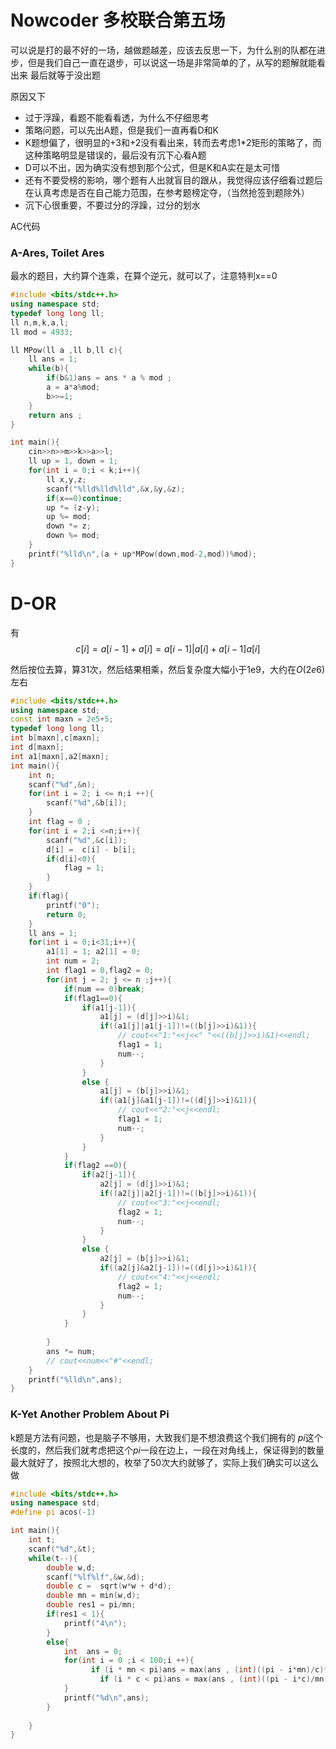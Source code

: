 # Nowcoder 多校联合第五场

可以说是打的最不好的一场，越做题越差，应该去反思一下，为什么别的队都在进步，但是我们自己一直在退步，可以说这一场是非常简单的了，从写的题解就能看出来
最后就等于没出题

原因又下

- 过于浮躁，看题不能看看透，为什么不仔细思考
- 策略问题，可以先出A题，但是我们一直再看D和K
- K题想偏了，很明显的+3和+2没有看出来，转而去考虑1*2矩形的策略了，而这种策略明显是错误的，最后没有沉下心看A题
- D可以不出，因为确实没有想到那个公式，但是K和A实在是太可惜
- 还有不要受榜的影响，哪个题有人出就盲目的跟从，我觉得应该仔细看过题后在认真考虑是否在自己能力范围，在参考题榜定夺，（当然抢签到题除外）
- 沉下心很重要，不要过分的浮躁，过分的划水
  
AC代码


### A-Ares, Toilet Ares

最水的题目，大约算个连乘，在算个逆元，就可以了，注意特判x==0


```cpp
#include <bits/stdc++.h>
using namespace std;
typedef long long ll;
ll n,m,k,a,l;
ll mod = 4933;

ll MPow(ll a ,ll b,ll c){
    ll ans = 1;
    while(b){
        if(b&1)ans = ans * a % mod ;
        a = a*a%mod;
        b>>=1;
    }
    return ans ;
}

int main(){
    cin>>n>>m>>k>>a>>l;
    ll up = 1, down = 1;
    for(int i = 0;i < k;i++){
        ll x,y,z;
        scanf("%lld%lld%lld",&x,&y,&z);
        if(x==0)continue;
        up *= (z-y);
        up %= mod;
        down *= z;
        down %= mod;
    }
    printf("%lld\n",(a + up*MPow(down,mod-2,mod))%mod);
}
```

# D-OR
有$$ c[i] = a[i-1] + a[i] = a[i-1]|a[i]+a[i-1]a[i]  $$

然后按位去算，算31次，然后结果相乘，然后复杂度大幅小于1e9，大约在$O(2e6)$左右

```cpp
#include <bits/stdc++.h>
using namespace std;
const int maxn = 2e5+5;
typedef long long ll;
int b[maxn],c[maxn];
int d[maxn];
int a1[maxn],a2[maxn];
int main(){
    int n;
    scanf("%d",&n);
    for(int i = 2; i <= n;i ++){
        scanf("%d",&b[i]);
    }
    int flag = 0 ;
    for(int i = 2;i <=n;i++){
        scanf("%d",&c[i]);
        d[i] =  c[i] - b[i];
        if(d[i]<0){
            flag = 1;
        }
    }
    if(flag){
        printf("0");
        return 0;
    }
    ll ans = 1;
    for(int i = 0;i<31;i++){
        a1[1] = 1; a2[1] = 0;
        int num = 2;
        int flag1 = 0,flag2 = 0;
        for(int j = 2; j <= n ;j++){
            if(num == 0)break;
            if(flag1==0){
                if(a1[j-1]){
                    a1[j] = (d[j]>>i)&1;
                    if((a1[j]|a1[j-1])!=((b[j]>>i)&1)){
                        // cout<<"1:"<<j<<" "<<((b[j]>>i)&1)<<endl;
                        flag1 = 1;
                        num--;
                    }
                }
                else {
                    a1[j] = (b[j]>>i)&1;
                    if((a1[j]&a1[j-1])!=((d[j]>>i)&1)){
                        // cout<<"2:"<<j<<endl;
                        flag1 = 1;
                        num--;
                    }
                }
            }
            if(flag2 ==0){
                if(a2[j-1]){
                    a2[j] = (d[j]>>i)&1;
                    if((a2[j]|a2[j-1])!=((b[j]>>i)&1)){
                        // cout<<"3:"<<j<<endl;
                        flag2 = 1;
                        num--;
                    }
                }
                else {
                    a2[j] = (b[j]>>i)&1;
                    if((a2[j]&a2[j-1])!=((d[j]>>i)&1)){
                        // cout<<"4:"<<j<<endl;
                        flag2 = 1;
                        num--;
                    }
                }
            }
            
        }
        ans *= num;
        // cout<<num<<"#"<<endl;
    }
    printf("%lld\n",ans);    
}

```

### K-Yet Another Problem About Pi
k题是方法有问题，也是脑子不够用，大致我们是不想浪费这个我们拥有的 $pi$这个长度的，然后我们就考虑把这个$pi$一段在边上，一段在对角线上，保证得到的数量最大就好了，按照北大想的，枚举了50次大约就够了，实际上我们确实可以这么做
```cpp
#include <bits/stdc++.h>
using namespace std;
#define pi acos(-1) 

int main(){
    int t;
    scanf("%d",&t);
    while(t--){
        double w,d;
        scanf("%lf%lf",&w,&d);
        double c =  sqrt(w*w + d*d);
        double mn = min(w,d);
        double res1 = pi/mn;
        if(res1 < 1){
            printf("4\n");
        }
        else{
            int  ans = 0;
            for(int i = 0 ;i < 100;i ++){
                  if (i * mn < pi)ans = max(ans , (int)((pi - i*mn)/c)*3 + i*2 + 4);
                    if (i * c < pi)ans = max(ans , (int)((pi - i*c)/mn)*2 + i*3 + 4);
            }
            printf("%d\n",ans);
        }
            
    }
}


```